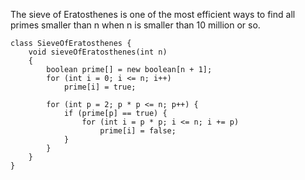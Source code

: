 The sieve of Eratosthenes is one of the most efficient ways to find all primes smaller than n when n is smaller than 10 million or so.

```
class SieveOfEratosthenes {
    void sieveOfEratosthenes(int n)
    {
        boolean prime[] = new boolean[n + 1];
        for (int i = 0; i <= n; i++)
            prime[i] = true;

        for (int p = 2; p * p <= n; p++) {
            if (prime[p] == true) {
                for (int i = p * p; i <= n; i += p)
                    prime[i] = false;
            }
        }
    }
}
```